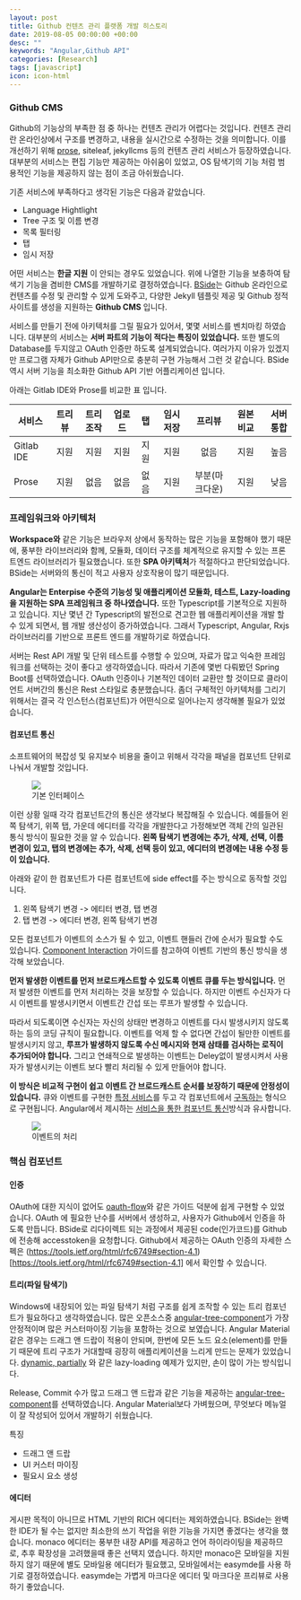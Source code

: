```yaml
---
layout: post
title: Github 컨텐츠 관리 플랫폼 개발 히스토리
date: 2019-08-05 00:00:00 +00:00
desc: ""
keywords: "Angular,Github API"
categories: [Research]
tags: [javascript]
icon: icon-html
---
```



### Github CMS

Github의 기능상의 부족한 점 중 하나는 컨텐츠 관리가 어렵다는 것입니다. 컨텐츠 관리란 온라인상에서 구조를 변경하고, 내용을 실시간으로 수정하는 것을 의미합니다.
이를 개선하기 위해 [prose](http://prose.io), siteleaf, jekyllcms 등의 컨텐츠 관리 서비스가 등장하였습니다.
대부분의 서비스는 편집 기능만 제공하는 아쉬움이 있었고, OS 탐색기의 기능 처럼 범용적인 기능을 제공하지 않는 점이 조금 아쉬웠습니다.

기존 서비스에 부족하다고 생각된 기능은 다음과 같았습니다.

- Language Hightlight
- Tree 구조 및 이름 변경
- 목록 필터링
- 탭
- 임시 저장

어떤 서비스는 **한글 지원** 이 안되는 경우도 있었습니다. 위에 나열한 기능을 보충하여 탐색기 기능을 겸비한 CMS를 개발하기로 결정하였습니다. 
[BSide](https://github.com/qwefgh90/bside)는 Github 온라인으로 컨텐츠를 수정 및 관리할 수 있게 도와주고, 다양한 Jekyll 템플릿 제공 및 
Github 정적 사이트를 생성을 지원하는 **Github CMS** 입니다.

서비스를 만들기 전에 아키텍처를 그릴 필요가 있어서, 몇몇 서비스를 벤치마킹 하였습니다.
대부분의 서비스는 **서버 파트의 기능이 적다는 특징이 있었습니다.** 또한 별도의 Database를 두지않고 OAuth 인증만 하도록 설계되었습니다. 
여러가지 이유가 있겠지만 프로그램 자체가 Github API만으로 충분히 구현 가능해서 그런 것 같습니다.
BSide 역시 서버 기능을 최소화한 Github API 기반 어플리케이션 입니다.

아래는 Gitlab IDE와 Prose를 비교한 표 입니다.

| 서비스      | 트리 뷰 | 트리 조작 | 업로드 | 탭     | 임시 저장 | 프리뷰        | 원본비교 | 서버 통합 |
| ---------- |:-------:| :-------:| :-----:| :----:| :--------:| :------------:| :------:| --------:|
| Gitlab IDE | 지원    | 지원      | 지원   | 지원  | 지원       | 없음          | 지원     | 높음     |
| Prose      | 지원    | 없음      | 없음   | 없음  | 지원       | 부분(마크다운) | 지원     | 낮음     |

### 프레임워크와 아키텍처

**Workspace와** 같은 기능은 브라우저 상에서 동작하는 많은 기능을 포함해야 했기 때문에,
풍부한 라이브러리와 함께, 모듈화, 데이터 구조를 체계적으로 유지할 수 있는 프론트엔드 라이브러리가 필요했습니다.
또한 **SPA 아키텍처**가 적절하다고 판단되었습니다. BSide는 서버와의 통신이 적고 사용자 상호작용이 많기 때문입니다.

**Angular는 Enterpise 수준의 기능성 및 애플리케이션 모듈화, 테스트, Lazy-loading을 지원하는 SPA 프레임워크 중 하나였습니다.** 또한 Typescript를 기본적으로 지원하고 있습니다.
지난 몇년 간 Typescript의 발전으로 견고한 웹 애플리케이션을 개발 할 수 있게 되면서, 웹 개발 생산성이 증가하였습니다. 
그래서 Typescript, Angular, Rxjs 라이브러리를 기반으로 프론트 엔드를 개발하기로 하였습니다.

서버는 Rest API 개발 및 단위 테스트를 수행할 수 있으며, 자료가 많고 익숙한 프레임워크를 선택하는 것이 좋다고 생각하였습니다. 
따라서 기존에 몇번 다뤄봤던 Spring Boot를 선택하였습니다. OAuth 인증이나 기본적인 데이터 교환만 할 것이므로 클라이언트 서버간의 통신은 Rest 스타일로 충분했습니다.
좀더 구체적인 아키텍처를 그리기 위해서는 결국 각 인스턴스(컴포넌트)가 어떤식으로 일어나는지 생각해볼 필요가 있었습니다.

#### 컴포넌트 통신

소프트웨어의 복잡성 및 유지보수 비용을 줄이고 위해서 각각을 패널을 컴포넌트 단위로 나눠서 개발할 것입니다.

<figure><img src="/images/ui1.png"/>
<figcaption>기본 인터페이스</figcaption>
</figure>

이런 상황 일때 각각 컴포넌트간의 통신은 생각보다 복잡해질 수 있습니다. 예를들어 왼쪽 탐색기, 위쪽 탭, 가운데 에디터를 각각을 개발한다고 가정해보면 객체 간의
일관된 통식 방식이 필요한 것을 알 수 있습니다.
**왼쪽 탐색기 변경에는 추가, 삭제, 선택, 이름 변경이 있고, 탭의 변경에는 추가, 삭제, 선택 등이 있고, 에디터의 변경에는 내용 수정 등이 있습니다.**

아래와 같이 한 컴포넌트가 다른 컴포넌트에 side effect를 주는 방식으로 동작할 것입니다.

1. 왼쪽 탐색기 변경 -> 에티터 변경, 탭 변경
2. 탭 변경 -> 에디터 변경, 왼쪽 탐색기 변경

모든 컴포넌트가 이벤트의 소스가 될 수 있고, 이벤트 핸들러 간에 순서가 필요할 수도 있습니다.
[Component Interaction](https://angular.io/guide/component-interaction) 가이드를 참고하여 이벤트 기반의 통신 방식을 생각해 보았습니다.

**먼저 발생한 이벤트를 먼저 브로드캐스트할 수 있도록 이벤트 큐를 두는 방식입니다.** 먼저 발생한 이벤트를 먼저 처리하는 것을 보장할 수 있습니다.
하지만 이벤트 수신자가 다시 이벤트를 발생시키면서 이벤트간 간섭 또는 루프가 발생할 수 있습니다.

따라서 되도록이면 수신자는 자신의 상태만 변경하고 이벤트를 다시 발생시키지 않도록 하는 등의 코딩 규칙이 필요합니다. 이벤트를 억제 할 수 없다면 간섭이 될만한 이벤트를 발생시키지 않고,
**루프가 발생하지 않도록 수신 메시지와 현재 삼태를 검사하는 로직이 추가되어야 합니다.** 그리고 연쇄적으로 발생하는 이벤트는 Deley없이 발생시켜서 사용자가 발생시키는 이벤트 보다 빨리 처리될 수 있게 만들어야 합니다.

**이 방식은 비교적 구현이 쉽고 이벤트 간 브로드캐스트 순서를 보장하기 때문에 안정성이 있습니다.** 큐와 이벤트를 구현한
[특정 서비스](https://github.com/qwefgh90/bside/blob/master/web/src/app/workspace/workspace/workspace.service.ts)를 두고 각 컴포넌트에서
[구독하는](https://github.com/qwefgh90/bside/blob/master/web/src/app/workspace/workspace/tab/tab.component.ts#L30) 형식으로 구현됩니다.
Angular에서 제시하는 [서비스을 통한 컴포넌트 통신](https://angular.io/guide/component-interaction#parent-and-children-communicate-via-a-service)방식과 유사합니다.

<figure><img src="/images/bside-event.png"/>
<figcaption>이벤트의 처리</figcaption>
</figure>
 
### 핵심 컴포넌트

#### 인증

OAuth에 대한 지식이 없어도 [oauth-flow](https://developer.github.com/apps/building-oauth-apps/authorizing-oauth-apps/#web-application-flow)와 같은 가이드 덕분에 쉽게 구현할 수 있었습니다.
OAuth 에 필요한 난수를 서버에서 생성하고, 사용자가 Github에서 인증을 하도록 만듭니다. BSide로 리다이렉트 되는 과정에서 제공된 code(인가코드)를 Github에 전송해 accesstoken을 요청합니다.
Github에서 제공하는 OAuth 인증의 자세한 스펙은 (https://tools.ietf.org/html/rfc6749#section-4.1)[https://tools.ietf.org/html/rfc6749#section-4.1] 에서 확인할 수 있습니다.

#### 트리(파일 탐색기)

Windows에 내장되어 있는 파일 탐색기 처럼 구조를 쉽게 조작할 수 있는 트리 컴포넌트가 필요하다고 생각하였습니다. 많은 오픈소스중 [angular-tree-component](https://github.com/500tech/angular-tree-component)가
가장 안정적이며 많은 커스터마이징 기능을 포함하는 것으로 보였습니다. Angular Material 같은 경우는 드래그 앤 드랍이 적용이 안되며, 한번에 모든 노드 요소(element)를 만들기 때문에 트리 구조가 거대할때 굉장히 
애플리케이션을 느리게 만드는 문제가 있었습니다. [dynamic, partially](https://material.angular.io/components/tree/examples) 와 같은 lazy-loading 예제가 있지만, 손이 많이 가는 방식입니다.

Release, Commit 수가 많고 드래그 앤 드랍과 같은 기능을 제공하는 [angular-tree-component](https://github.com/500tech/angular-tree-component)를 선택하였습니다.
Angular Material보다 가벼웠으며, 무엇보다 메뉴얼이 잘 작성되어 있어서 개발하기 쉬웠습니다.

특징
- 드래그 앤 드랍
- UI 커스터 마이징
- 필요시 요소 생성

#### 에디터

게시판 목적이 아니므로 HTML 기반의 RICH 에디터는 제외하였습니다. BSide는 완벽한 IDE가 될 수는 없지만 최소한의 쓰기 작업을 위한 기능을 가지면 좋겠다는 생각을 했습니다. 
monaco 에디터는 풍부한 내장 API를 제공하고 언어 하이라이팅을 제공하므로, 추후 확장성을 고려했을때 좋은 선택지 였습니다. 하지만 monaco은 모바일을 지원하지 않기 때문에 별도 모바일용 에디터가 필요했고, 모바일에서는 easymde를 사용 하기로 결정하였습니다.
easymde는 가볍게 마크다운 에디터 및 마크다운 프리뷰로 사용하기 좋았습니다.



